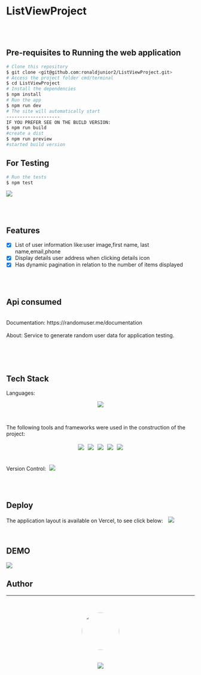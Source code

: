 # ListViewProject

<br><br>

## Pre-requisites to Running the web application

```bash
# Clone this repository
$ git clone <git@github.com:ronaldjunior2/ListViewProject.git>
# Access the project folder cmd/terminal
$ cd ListViewProject
# Install the dependencies
$ npm install
# Run the app
$ npm run dev
# The site will automatically start
--------------------
IF YOU PREFER SEE ON THE BUILD VERSION:
$ npm run build
#create a dist
$ npm run preview
#started build version
```

## For Testing

```bash
# Run the tests
$ npm test
```

<img src="https://i.imgur.com/osCOB3Z.png"/>

<br><br>

## Features

- [x] List of user information like:user image,first name, last name,email,phone<br>
- [x] Display details user address when clicking details icon<br>
- [x] Has dynamic pagination in relation to the number of items displayed<br>

<br><br>

## Api consumed

<br>
Documentation: https://randomuser.me/documentation
<br>
<br>
About: Service to generate random user data for application testing.
<br><br>

<br><br>

## Tech Stack

Languages:<br>

<p align="center">
  <img src="https://img.shields.io/badge/typescript-%23007ACC.svg?style=for-the-badge&logo=typescript&logoColor=white"/>

</p>
<br>

The following tools and frameworks were used in the construction of the project:<br>

<p align="center" style='display: flex; justify-content: center; flex-wrap:wrap; align-items: center; margin: 0 50px;'>
  <img style='margin: 5px;' src="https://img.shields.io/badge/node.js%20-%2343853D.svg?&style=for-the-badge&logo=node.js&logoColor=white"/>
  
  <img style='margin: 5px;' src='https://img.shields.io/badge/jest%20-%235B2F33.svg?&style=for-the-badge&logo=jest&logoColor=white'>

  <img style='margin: 5px;' src="https://img.shields.io/badge/react-%2320232a.svg?style=for-the-badge&logo=react&logoColor=%2361DAFB"/>

   <img style='margin: 5px;' src="https://img.shields.io/badge/bootstrap-%23563D7C.svg?style=for-the-badge&logo=bootstrap&logoColor=white"/>

  <img style='margin: 5px;' src="https://img.shields.io/badge/vite-%23646CFF.svg?style=for-the-badge&logo=vite&logoColor=white"/>

</p>

<br>

<br>
Version Control:

<img style='margin-left: 5px;'  src="https://img.shields.io/badge/github%20-%23121011.svg?&style=for-the-badge&logo=github&logoColor=white"/>

<br><br>

## Deploy

The application layout is available on Vercel, to see click below:
<a style='margin-left: 10px;' href='https://list-view-project.vercel.app/'><img src="https://img.shields.io/badge/vercel-%23000000.svg?style=for-the-badge&logo=vercel&logoColor=white"/></a>

<br>

## DEMO

<img src="https://i.imgur.com/KIrpv2a.gif"/>

## Author

---

<br>
<p align='center'>
  <img src="https://avatars.githubusercontent.com/u/48410248?v=4" width="100px;" style="border-radius: 50%;"/>
  <br><br>
<br>
  <a href="https://www.linkedin.com/in/ronaldassuncao/"><img src="https://img.shields.io/badge/linkedin-%230077B5.svg?&style=for-the-badge&logo=linkedin&logoColor=white"/></a>

</p>
